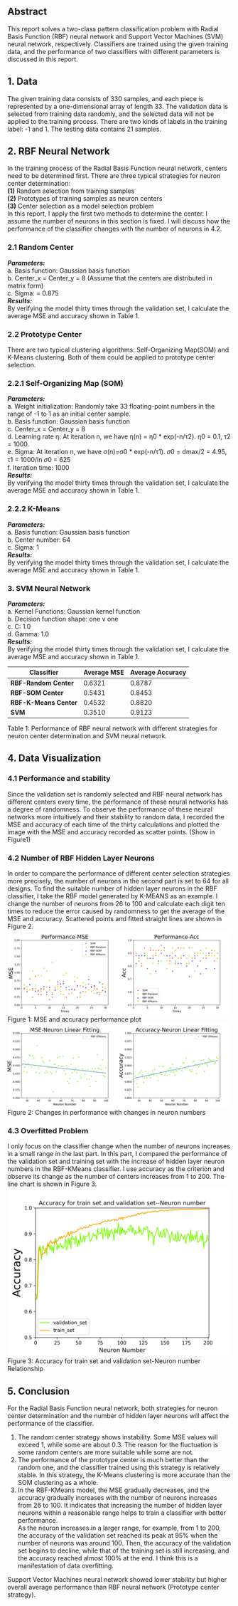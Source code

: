 
## Abstract
This report solves a two-class pattern classification problem with Radial Basis Function (RBF) neural network and Support Vector Machines (SVM) neural network, respectively. Classifiers are trained using the given training data, and the performance of two classifiers with different parameters is discussed in this report.

## 1.	Data
The given training data consists of 330 samples, and each piece is represented by a one-dimensional array of length 33. The validation data is selected from training data randomly, and the selected data will not be applied to the training process. There are two kinds of labels in the training label: -1 and 1. The testing data contains 21 samples.

## 2.	RBF Neural Network  
In the training process of the Radial Basis Function neural network, centers need to be determined first. There are three typical strategies for neuron center determination:  
__(1)__	Random selection from training samples  
__(2)__	Prototypes of training samples as neuron centers  
__(3)__	Center selection as a model selection problem  
In this report, I apply the first two methods to determine the center. I assume the number of neurons in this section is fixed. I will discuss how the performance of the classifier changes with the number of neurons in 4.2.

### 2.1 Random Center
___Parameters:___  
a.	Basis function: Gaussian basis function  
b.	Center_x = Center_y = 8 (Assume that the centers are distributed in matrix form)  
c.	Sigma:   = 0.875  
___Results:___    
By verifying the model thirty times through the validation set, I calculate the average MSE and accuracy shown in Table 1.  

### 2.2	Prototype Center
There are two typical clustering algorithms: Self-Organizing Map(SOM) and K-Means clustering. Both of them could be applied to prototype center selection.

### 2.2.1	Self-Organizing Map (SOM)
___Parameters:___ <br />
a.	Weight initialization: Randomly take 33 floating-point numbers in the range of -1 to 1 as an initial center sample.<br />
b.	Basis function: Gaussian basis function<br />
c.	Center_x = Center_y = 8 <br />
d.	Learning rate η: At iteration n, we have η(n) = η0 * exp(-n/τ2). η0 = 0.1, τ2 = 1000.<br />
e.	Sigma: At iteration n, we have σ(n)=σ0 * exp(-n/τ1). 𝜎0 = dmax/2 = 4.95, τ1 = 1000/ln 𝜎0 = 625<br />
f.	Iteration time: 1000<br />
___Results:___    
By verifying the model thirty times through the validation set, I calculate the average MSE and accuracy shown in Table 1.

### 2.2.2	K-Means
___Parameters:___ <br />
a.	Basis function: Gaussian basis function<br />
b.	Center number: 64 <br />
c.	Sigma: 1<br />
___Results:___    
By verifying the model thirty times through the validation set, I calculate the average MSE and accuracy shown in Table 1.

### 3.	SVM Neural Network
___Parameters:___ <br />
a.	Kernel Functions: Gaussian kernel function<br />
b.	Decision function shape: one v one <br />
c.	C: 1.0<br />
d.	Gamma: 1.0<br />
___Results:___    
By verifying the model thirty times through the validation set, I calculate the average MSE and accuracy shown in Table 1.

| __Classifier__ | __Average MSE__ | __Average Accuracy__ | 
| ------ | ------ | ------ | 
| __RBF-Random Center__ | 0.6321 | 0.8787 | 
| __RBF-SOM Center__ | 0.5431 | 0.8453 | 
| __RBF-K-Means Center__ | 0.4532 | 0.8820 | 
| __SVM__ | 0.3510 | 0.9123 | 

Table 1: Performance of RBF neural network with different strategies for neuron center determination and SVM neural network.

## 4.	Data Visualization
### 4.1 Performance and stability 
Since the validation set is randomly selected and RBF neural network has different centers every time, the performance of these neural networks has a degree of randomness. To observe the performance of these neural networks more intuitively and their stability to random data, I recorded the MSE and accuracy of each time of the thirty calculations and plotted the image with the MSE and accuracy recorded as scatter points. (Show in Figure1)

### 4.2 Number of RBF Hidden Layer Neurons
In order to compare the performance of different center selection strategies more precisely, the number of neurons in the second part is set to 64 for all designs. To find the suitable number of hidden layer neurons in the RBF classifier, I take the RBF model generated by K-MEANS as an example. I change the number of neurons from 26 to 100 and calculate each digit ten times to reduce the error caused by randomness to get the average of the MSE and accuracy. Scattered points and fitted straight lines are shown in Figure 2.<br />
![](https://github.com/Accumul/EE7207Assignment/blob/master/Images/Figure1.png)  
Figure 1: MSE and accuracy performance plot
![](https://github.com/Accumul/EE7207Assignment/blob/master/Images/Figure2.png)  
Figure 2: Changes in performance with changes in neuron numbers 

### 4.3 Overfitted Problem
I only focus on the classifier change when the number of neurons increases in a small range in the last part. In this part, I compared the performance of the validation set and training set with the increase of hidden layer neuron numbers in the RBF-KMeans classifier. I use accuracy as the criterion and observe its change as the number of centers increases from 1 to 200. The line chart is shown in Figure 3.<br />
![](https://github.com/Accumul/EE7207Assignment/blob/master/Images/Figure%203.png)  
Figure 3: Accuracy for train set and validation set-Neuron number Relationship

## 5.	Conclusion
For the Radial Basis Function neural network, both strategies for neuron center determination and the number of hidden layer neurons will affect the performance of the classifier. <br />
1.	The random center strategy shows instability. Some MSE values will exceed 1, while some are about 0.3. The reason for the fluctuation is some random centers are more suitable while some are not.<br />
2.	The performance of the prototype center is much better than the random one, and the classifier trained using this strategy is relatively stable. In this strategy, the K-Means clustering is more accurate than the SOM clustering as a whole. <br />
3.	In the RBF-KMeans model, the MSE gradually decreases, and the accuracy gradually increases with the number of neurons increases from 26 to 100. It indicates that increasing the number of hidden layer neurons within a reasonable range helps to train a classifier with better performance.<br />
As the neuron increases in a larger range, for example, from 1 to 200, the accuracy of the validation set reached its peak at 95% when the number of neurons was around 100. Then, the accuracy of the validation set begins to decline, while that of the training set is still increasing, and the accuracy reached almost 100% at the end. I think this is a manifestation of data overfitting.<br />

Support Vector Machines neural network showed lower stability but higher overall average performance than RBF neural network (Prototype center strategy). 
